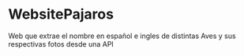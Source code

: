 # WebsitePajaros
Web que extrae el nombre en español e ingles de distintas Aves y sus respectivas fotos desde una API
